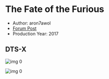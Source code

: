 # The Fate of the Furious

* Author: aron7awol
* [Forum Post](https://www.avsforum.com/threads/bass-eq-for-filtered-movies.2995212/post-57963338)
* Production Year: 2017

## DTS-X

![img 0](https://i.imgur.com/5wa59tv.jpg)

![img 0](https://i.imgur.com/dXYGmnR.jpg)

